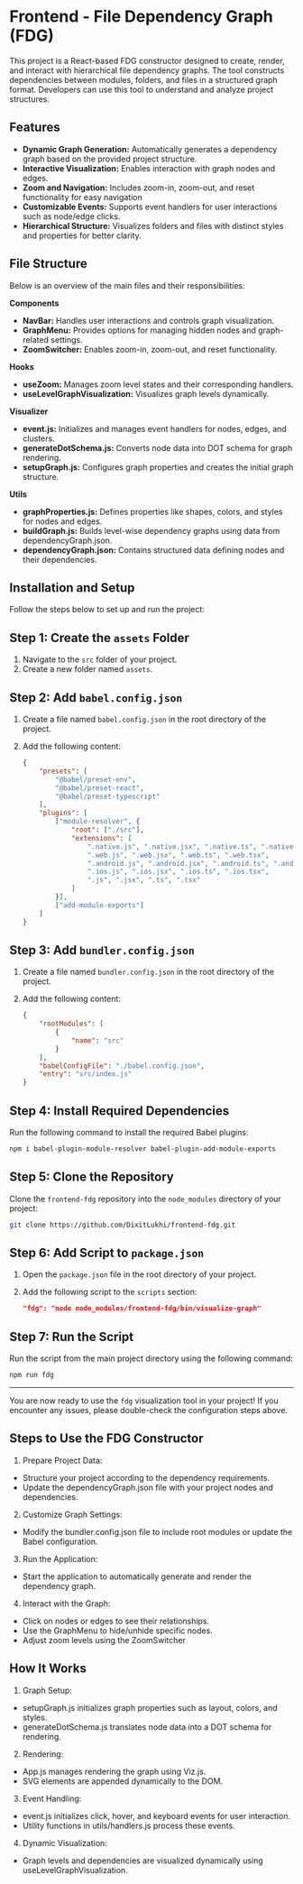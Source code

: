 # Frontend - File Dependency Graph (FDG)

This project is a React-based FDG constructor designed to create, render, and interact with hierarchical file dependency graphs. The tool constructs dependencies between modules, folders, and files in a structured graph format. Developers can use this tool to understand and analyze project structures.

## Features

- **Dynamic Graph Generation:** Automatically generates a dependency graph based on the provided project structure.
- **Interactive Visualization:** Enables interaction with graph nodes and edges.
- **Zoom and Navigation:** Includes zoom-in, zoom-out, and reset functionality for easy navigation
- **Customizable Events:** Supports event handlers for user interactions such as node/edge clicks.
- **Hierarchical Structure:** Visualizes folders and files with distinct styles and properties for better clarity.

## File Structure

Below is an overview of the main files and their responsibilities:

**Components**
- **NavBar:** Handles user interactions and controls graph visualization.
- **GraphMenu:** Provides options for managing hidden nodes and graph-related settings.
- **ZoomSwitcher:** Enables zoom-in, zoom-out, and reset functionality.

**Hooks**
- **useZoom:** Manages zoom level states and their corresponding handlers.
- **useLevelGraphVisualization:** Visualizes graph levels dynamically.

**Visualizer**
- **event.js:** Initializes and manages event handlers for nodes, edges, and clusters.
- **generateDotSchema.js:**  Converts node data into DOT schema for graph rendering.
- **setupGraph.js:**  Configures graph properties and creates the initial graph structure.

**Utils**
- **graphProperties.js:**  Defines properties like shapes, colors, and styles for nodes and edges.
- **buildGraph.js:** Builds level-wise dependency graphs using data from dependencyGraph.json.
- **dependencyGraph.json:** Contains structured data defining nodes and their dependencies.


## Installation and Setup
Follow the steps below to set up and run the project:

## Step 1: Create the `assets` Folder
1. Navigate to the `src` folder of your project.
2. Create a new folder named `assets`.

## Step 2: Add `babel.config.json`
1. Create a file named `babel.config.json` in the root directory of the project.
2. Add the following content:

    ```json
    {
        "presets": [
            "@babel/preset-env",
            "@babel/preset-react",
            "@babel/preset-typescript"
        ],
        "plugins": [
            ["module-resolver", {
                "root": ["./src"],
                "extensions": [
                    ".native.js", ".native.jsx", ".native.ts", ".native.tsx",
                    ".web.js", ".web.jsx", ".web.ts", ".web.tsx",
                    ".android.js", ".android.jsx", ".android.ts", ".android.tsx",
                    ".ios.js", ".ios.jsx", ".ios.ts", ".ios.tsx",
                    ".js", ".jsx", ".ts", ".tsx"
                ]
            }],
            ["add-module-exports"]
        ]
    }
    ```

## Step 3: Add `bundler.config.json`
1. Create a file named `bundler.config.json` in the root directory of the project.
2. Add the following content:

    ```json
    {
        "rootModules": [
            {
                "name": "src"
            }
        ],
        "babelConfigFile": "./babel.config.json",
        "entry": "src/index.js"
    }
    ```

## Step 4: Install Required Dependencies
Run the following command to install the required Babel plugins:

```bash
npm i babel-plugin-module-resolver babel-plugin-add-module-exports
```

## Step 5: Clone the Repository
Clone the `frontend-fdg` repository into the `node_modules` directory of your project:

```bash
git clone https://github.com/DixitLukhi/frontend-fdg.git
```

## Step 6: Add Script to `package.json`
1. Open the `package.json` file in the root directory of your project.
2. Add the following script to the `scripts` section:

    ```json
    "fdg": "node node_modules/frontend-fdg/bin/visualize-graph"
    ```

## Step 7: Run the Script
Run the script from the main project directory using the following command:

```bash
npm run fdg
```

---

You are now ready to use the `fdg` visualization tool in your project! If you encounter any issues, please double-check the configuration steps above.

## Steps to Use the FDG Constructor

1. Prepare Project Data:

- Structure your project according to the dependency requirements.
- Update the dependencyGraph.json file with your project nodes and dependencies.

2. Customize Graph Settings:

- Modify the bundler.config.json file to include root modules or update the Babel configuration.

3. Run the Application:

- Start the application to automatically generate and render the dependency graph.

4. Interact with the Graph:

- Click on nodes or edges to see their relationships.
- Use the GraphMenu to hide/unhide specific nodes.
- Adjust zoom levels using the ZoomSwitcher

## How It Works

1. Graph Setup:
- setupGraph.js initializes graph properties such as layout, colors, and styles.
- generateDotSchema.js translates node data into a DOT schema for rendering.

2. Rendering:
- App.js manages rendering the graph using Viz.js.
- SVG elements are appended dynamically to the DOM.

3. Event Handling:
- event.js initializes click, hover, and keyboard events for user interaction.
- Utility functions in utils/handlers.js process these events.
 
4. Dynamic Visualization:
- Graph levels and dependencies are visualized dynamically using useLevelGraphVisualization.